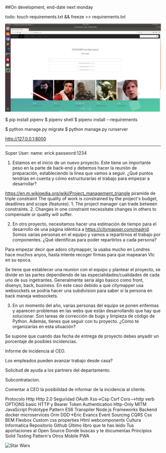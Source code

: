 ##On development, end-date next monday

todo: touch requirements.txt && freeze >> requirements.txt

![Star Wars Site](https://github.com/elfelround/Django-Swapi/blob/master/screenshot.png)

$ pip install pipenv
$ pipenv shell
$ pipenv install --requirements

$ python manage.py migrate
$ python manage.py runserver

http://127.0.0.1:8000


----

Super User:
  name: erick password:1234




1. Estamos en el inicio de un nuevo proyecto. Este tiene un importante peso en la parte de back-end y debemos hacer la reunión de preparación, estableciendo la línea que vamos a seguir. ¿Qué puntos tendrías en cuenta y cómo estructurarías el trabajo para empezar a desarrollar?

https://en.m.wikipedia.org/wiki/Project_management_triangle
piramide de triple constraint
The quality of work is constrained by the project's budget, deadlines and scope (features).
    1. The project manager can trade between constraints.
    2. Changes in one constraint necessitate changes in others to compensate or quality will suffer.


2. En otro proyecto, necesitamos hacer una estimación de tiempo para el desarrollo de una página idéntica a https://citymapper.com/madrid. Somos varias personas en el equipo y vamos a repartirnos el trabajo por componentes. ¿Qué identificas para poder repartirlos a cada persona?

Para empezar decir que adoro citymapper, la usaba mucho en Londres hace muchos anyos, hasta intente recoger firmas para que mapearan Vlc en su epoca.

Se tiene que establecer una reunion con el equipo y plantear el proyecto, se divide en las partes dependiendo de las especialidades/cualidades de cada uno de sus ingetrantes. Generalmente seria algo basico como front, disenyo, back, business. En este caso debido a que citymapper usa websockets se podria hacer una subdivision para saber si la persona en back maneja websockets.


3. En un momento del año, varias personas del equipo se ponen enfermas y aparecen problemas en las webs que están desarrollando que hay que solucionar. Son tareas de corrección de bugs y limpieza de código de Python. Además, tienes que seguir con tu proyecto. ¿Cómo te organizarías en esta situación? 

Se supone que cuando das fecha de entrega de proyecto debes anyadir un porcentaje de posibles incidencias.

Informe de incidencia al CEO.

Los empleados pueden avanzar trabajo desde casa?

Solicitud de ayuda a los partners del departamento.

Subcontratacion.

Comentar a CEO la posibiildad de informar de la incidencia al cliente.




Protocolo Http Http 2.0 Seguridad OAuth Xss->Csp Csrf Cors-->http verb OPTIONS basic HTTP y Bearer Token Authentication Http-Only MITM JavaScript Prototype Pattern ES6 Transpiler Node.js Frameworks Backend docker microservices Orm DDD->Eric Evancs Event Sourcing CQRS Css BEM Flexbox Custom css properties Html webcomponents Cultura Informatica Repositorio Github Último libro que te has leido Tus aportaciones al Open Source Donde buscas y te documentas Principios Solid Testing Pattern's Otros Mobile PWA

![Star Wars](https://i.ytimg.com/vi/usO_6-RuCrg/maxresdefault.jpg)


